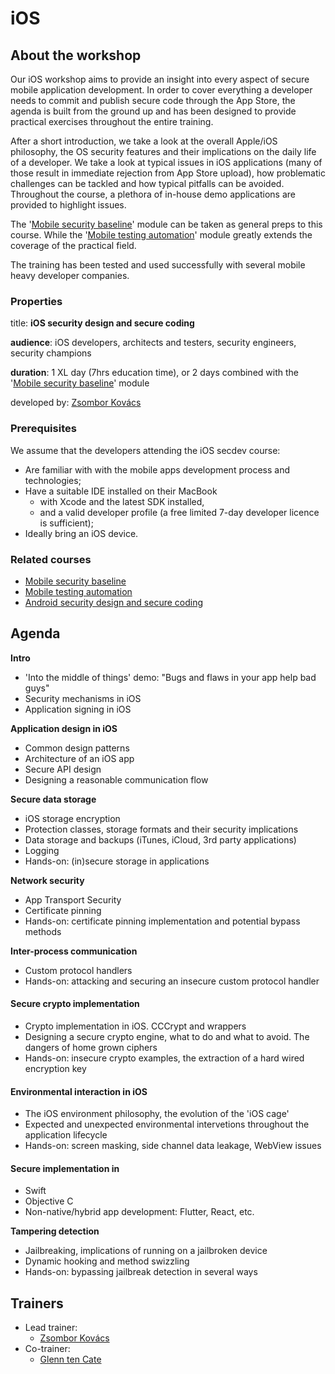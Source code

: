 # iOS

## About the workshop

Our iOS workshop aims to provide an insight into every aspect of secure mobile application development. In order to cover everything a developer needs to commit and publish secure code through the App Store, the agenda is built from the ground up and has been designed to provide practical exercises throughout the entire training.

After a short introduction, we take a look at the overall Apple/iOS philosophy, the OS security features and their implications on the daily life of a developer. We take a look at typical issues in iOS applications \(many of those result in immediate rejection from App Store upload\), how problematic challenges can be tackled and how typical pitfalls can be avoided. Throughout the course, a plethora of in-house demo applications are provided to highlight issues.

The '[Mobile security baseline](../lib/mobile-baseline.md)' module can be taken as general preps to this course. While the '[Mobile testing automation](../test/mobile-testing-automation.md)' module greatly extends the coverage of the practical field. 

The training has been tested and used successfully with several mobile heavy developer companies.

### Properties

title: **iOS security design and secure coding**

**audience**: iOS developers, architects and testers, security engineers, security champions

**duration**: 1 XL day \(7hrs education time\), or 2 days combined with the '[Mobile security baseline](../lib/mobile-baseline.md)' module

developed by: [Zsombor Kovács](../trainers/zsombor-kovacs.md)

### Prerequisites

We assume that the developers attending the iOS secdev course:

* Are familiar with with the mobile apps development process and technologies;
* Have a suitable IDE installed on their MacBook
  * with Xcode and the latest SDK installed,
  * and a valid developer profile \(a free limited 7-day developer licence is sufficient\);
* Ideally bring an iOS device.

### Related courses

* [Mobile security baseline](../lib/mobile-baseline.md)
* [Mobile testing automation](../test/mobile-testing-automation.md)
* [Android security design and secure coding](android.md)

## Agenda

**Intro**

* 'Into the middle of things' demo: "Bugs and flaws in your app help bad guys"
* Security mechanisms in iOS
* Application signing in iOS

**Application design in iOS**

* Common design patterns
* Architecture of an iOS app
* Secure API design
* Designing a reasonable communication flow

**Secure data storage**

* iOS storage encryption
* Protection classes, storage formats and their security implications
* Data storage and backups \(iTunes, iCloud, 3rd party applications\)
* Logging
* Hands-on: \(in\)secure storage in applications

**Network security**

* App Transport Security
* Certificate pinning
* Hands-on: certificate pinning implementation and potential bypass methods

**Inter-process communication**

* Custom protocol handlers
* Hands-on: attacking and securing an insecure custom protocol handler

#### Secure crypto implementation

* Crypto implementation in iOS. CCCrypt and wrappers
* Designing a secure crypto engine, what to do and what to avoid. The dangers of home grown ciphers 
* Hands-on: insecure crypto examples, the extraction of a hard wired encryption key

#### Environmental interaction in iOS

* The iOS environment philosophy, the evolution of the 'iOS cage'
* Expected and unexpected environmental intervetions throughout the application lifecycle
* Hands-on: screen masking, side channel data leakage, WebView issues 

#### Secure implementation in

* Swift
* Objective C 
* Non-native/hybrid app development: Flutter, React, etc.

**Tampering detection**

* Jailbreaking, implications of running on a jailbroken device
* Dynamic hooking and method swizzling
* Hands-on: bypassing jailbreak detection in several ways

## Trainers

* Lead trainer:
  * [Zsombor Kovács](../trainers/zsombor-kovacs.md)
* Co-trainer:
  * ​[Glenn ten Cate](https://c.defdev.eu/trainers/glenn-ten-cate)

